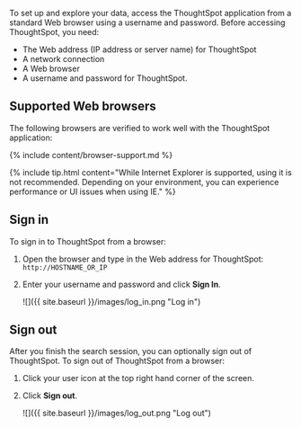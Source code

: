 To set up and explore your data, access the ThoughtSpot application from a
standard Web browser using a username and password. Before accessing
ThoughtSpot, you need:

* The Web address (IP address or server name) for ThoughtSpot
* A network connection
* A Web browser
* A username and password for ThoughtSpot.

## Supported Web browsers

The following browsers are verified to work well with the ThoughtSpot application:

{% include content/browser-support.md %}

{% include tip.html content="While Internet Explorer is supported, using it is
not recommended. Depending on your environment, you can experience performance
or UI issues when using IE." %}

## Sign in

To sign in to ThoughtSpot from a browser:

1. Open the browser and type in the Web address for ThoughtSpot: `http://HOSTNAME_OR_IP`
2. Enter your username and password and click **Sign In**.

   ![]({{ site.baseurl }}/images/log_in.png "Log in")


## Sign out

After you finish the search session, you can optionally sign out of
ThoughtSpot. To sign out of ThoughtSpot from a browser:

1. Click your user icon at the top right hand corner of the screen.
2. Click **Sign out**.

      ![]({{ site.baseurl }}/images/log_out.png "Log out")
